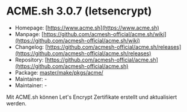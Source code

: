 # ACME.sh 3.0.7 (letsencrypt)
 - Homepage: [https://www.acme.sh](https://www.acme.sh)
 - Manpage: [https://github.com/acmesh-official/acme.sh/wiki](https://github.com/acmesh-official/acme.sh/wiki)
 - Changelog: [https://github.com/acmesh-official/acme.sh/releases](https://github.com/acmesh-official/acme.sh/releases)
 - Repository: [https://github.com/acmesh-official/acme.sh](https://github.com/acmesh-official/acme.sh)
 - Package: [master/make/pkgs/acme/](https://github.com/Freetz-NG/freetz-ng/tree/master/make/pkgs/acme/)
 - Maintainer: -
 - Maintainer: -

Mit ACME.sh können Let's Encrypt Zertifikate erstellt und aktualisiert werden.
<br>

